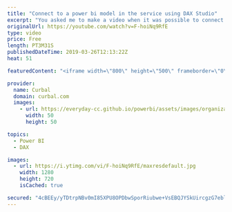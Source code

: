 ```yaml
---
title: "Connect to a power bi model in the service using DAX Studio"
excerpt: "You asked me to make a video when it was possible to connect power bi service to DAX Studio, so here it is :)  Two big \"but\"... 1. It works only with Power BI Premium 2. Read-only for now.  And here is the URL to connect: powerbi://api.powerbi.com/v1.0/myorg/workspacename  How about you let us know how"
originalUrl: https://youtube.com/watch?v=F-hoiNq9RfE
type: video
price: Free
length: PT3M31S
publishedDateTime: 2019-03-26T12:13:22Z
heat: 51

featuredContent: "<iframe width=\"800\" height=\"500\" frameborder=\"0\" src=\"https://www.youtube.com/embed/F-hoiNq9RfE\" allow=\"accelerometer; autoplay; encrypted-media; gyroscope; picture-in-picture\" allowfullscreen></iframe>"

provider:
  name: Curbal
  domain: curbal.com
  images:
    - url: https://everyday-cc.github.io/powerbi/assets/images/organizations/curbal.com-50x50.jpg
      width: 50
      height: 50

topics:
  - Power BI
  - DAX

images:
  - url: https://i.ytimg.com/vi/F-hoiNq9RfE/maxresdefault.jpg
    width: 1280
    height: 720
    isCached: true

secured: "4cBEEy/yTDtrpNBv0mI85XPU8OPDbwSporRiubwe+VsEBQJYSkUircgzG7ebll1Ezoau+1LMd9nxpxhSmJhd3/ePH8MsTs/1XLk2RrETykwmSg2dyomlT3rAXcZcMlCyrie2ED6r1gYbPUA6A9dA6thLxgLyVWlbtn67FuA2YoabSe7H6CwyP7LXJaSctvwBqojCiGg/gLETtNWPHTm2GsQZPy9Ai2TRYuc7PDTKdg8UTGwXMmN+niP0lb+hRG1bN00aT0qPbxu6aj6AdPKD08yyzyGX0q8RwKokJkaKYyMEjWU5oOCxpdYuDlxH+qQcvLy6ou21B1KXJIidgrWWbtDgU+ny5olITCpFPDsvCtjE6c8fjsTYPqni9fFuZQ0XhO31nN2Ez5OXnlWj//YjE+Su4vNIvvHksk8fsvm7Zh8=;d+dYI18tppecN2ITu0Xeog=="
---
```


